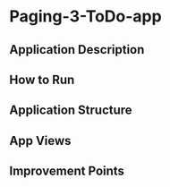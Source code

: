 # Paging-3-ToDo-app

## Application Description


## How to Run




## Application Structure


## App Views
 


## Improvement Points
